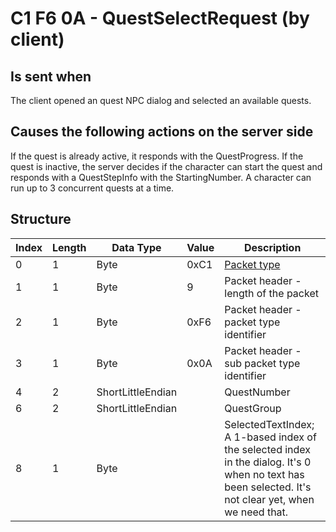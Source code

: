 # C1 F6 0A - QuestSelectRequest (by client)

## Is sent when

The client opened an quest NPC dialog and selected an available quests.

## Causes the following actions on the server side

If the quest is already active, it responds with the QuestProgress. If the quest is inactive, the server decides if the character can start the quest and responds with a QuestStepInfo with the StartingNumber. A character can run up to 3 concurrent quests at a time.

## Structure

| Index | Length | Data Type | Value | Description |
|-------|--------|-----------|-------|-------------|
| 0 | 1 |   Byte   | 0xC1  | [Packet type](PacketTypes.md) |
| 1 | 1 |    Byte   |   9   | Packet header - length of the packet |
| 2 | 1 |    Byte   | 0xF6  | Packet header - packet type identifier |
| 3 | 1 |    Byte   | 0x0A  | Packet header - sub packet type identifier |
| 4 | 2 | ShortLittleEndian |  | QuestNumber |
| 6 | 2 | ShortLittleEndian |  | QuestGroup |
| 8 | 1 | Byte |  | SelectedTextIndex; A 1-based index of the selected index in the dialog. It's 0 when no text has been selected. It's not clear yet, when we need that. |